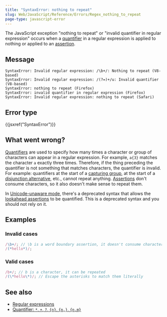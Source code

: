 ```yaml
---
title: "SyntaxError: nothing to repeat"
slug: Web/JavaScript/Reference/Errors/Regex_nothing_to_repeat
page-type: javascript-error
---
```




The JavaScript exception "nothing to repeat" or "invalid quantifier in regular expression" occurs when a [quantifier](/Web/JavaScript/Reference/Regular_expressions/Quantifier) in a regular expression is applied to nothing or applied to an [assertion](/Web/JavaScript/Reference/Regular_expressions#assertions).

## Message

```plain
SyntaxError: Invalid regular expression: /\b+/: Nothing to repeat (V8-based)
SyntaxError: Invalid regular expression: /(?=)+/u: Invalid quantifier (V8-based)
SyntaxError: nothing to repeat (Firefox)
SyntaxError: invalid quantifier in regular expression (Firefox)
SyntaxError: Invalid regular expression: nothing to repeat (Safari)
```

## Error type

{{jsxref("SyntaxError")}}

## What went wrong?

[Quantifiers](/Web/JavaScript/Reference/Regular_expressions/Quantifier) are used to specify how many times a character or group of characters can appear in a regular expression. For example, `a{3}` matches the character `a` exactly three times. Therefore, if the thing preceding the quantifier is not something that matches characters, the quantifier is invalid. For example: quantifiers at the start of a [capturing group](/Web/JavaScript/Reference/Regular_expressions/Capturing_group), at the start of a [disjunction alternative](/Web/JavaScript/Reference/Regular_expressions/Disjunction), etc., cannot repeat anything. [Assertions](/Web/JavaScript/Reference/Regular_expressions#assertions) don't consume characters, so it also doesn't make sense to repeat them.

In [Unicode-unaware mode](/Web/JavaScript/Reference/Global_Objects/RegExp/unicode#unicode-aware_mode), there's a deprecated syntax that allows the [lookahead assertions](/Web/JavaScript/Reference/Regular_expressions/Lookahead_assertion) to be quantified. This is a deprecated syntax and you should not rely on it.

## Examples

### Invalid cases

```js example-bad
/\b+/; // \b is a word boundary assertion, it doesn't consume characters
/(*hello*)/;
```

### Valid cases

```js example-good
/b+/; // b is a character, it can be repeated
/(\*hello\*)/; // Escape the asterisks to match them literally
```

## See also

- [Regular expressions](/Web/JavaScript/Reference/Regular_expressions)
- [Quantifier: `*`, `+`, `?`, `{n}`, `{n,}`, `{n,m}`](/Web/JavaScript/Reference/Regular_expressions/Quantifier)
